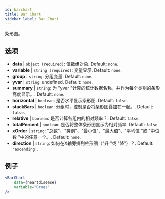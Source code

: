 ```yaml
---
id: barchart
title: Bar Chart
sidebar_label: Bar Chart
---
```


条形图。

## 选项

* __data__ | `object (required)`: 值数组对象. Default: `none`.
* __variable__ | `string (required)`: 变量显示. Default: `none`.
* __group__ | `string`: 分组变量. Default: `none`.
* __yvar__ | `string`: undefined. Default: `none`.
* __summary__ | `string`: 为 "yvar "计算的统计数据名称，并作为每个类别的条形高度显示。. Default: `none`.
* __horizontal__ | `boolean`: 是否水平显示条形图. Default: `false`.
* __stackBars__ | `boolean`: 分组时，控制是否将条形图叠加在一起。. Default: `false`.
* __relative__ | `boolean`: 是否计算各组内的相对频率？. Default: `false`.
* __totalPercent__ | `boolean`: 是否将整体条形图显示为相对频率. Default: `false`.
* __xOrder__ | `string`: "总数"、"类别"、"最小值"、"最大值"、"平均值 "或 "中位数 "中的任意一个。. Default: `none`.
* __direction__ | `string`: 如何在X轴旁排列柱形图（"升 "或 "降"）？. Default: `'ascending'`.


## 例子

```jsx live
<BarChart 
    data={heartdisease} 
    variable="Drugs"
/>
```

